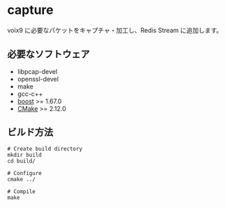 # capture

voix9 に必要なパケットをキャプチャ・加工し、Redis Stream に追加します。

## 必要なソフトウェア

- libpcap-devel
- openssl-devel
- make
- gcc-c++
- [boost](https://www.boost.org/) >= 1.67.0
- [CMake](https://cmake.org/) >= 2.12.0


## ビルド方法

```Shell
# Create build directory
mkdir build
cd build/

# Configure
cmake ../

# Compile
make
```

